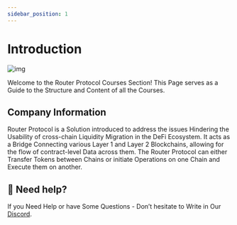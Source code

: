 ```yaml
---
sidebar_position: 1
---
```


# Introduction

![img](https://github.com/ShivankK26/Router-Academy-Courses/assets/115289871/08ef8808-bcf7-4110-8a2f-74e8a37d1054)

Welcome to the Router Protocol Courses Section! This Page serves as a Guide to the Structure and Content of all the Courses.

## Company Information

Router Protocol is a Solution introduced to address the issues Hindering the Usability of cross-chain Liquidity Migration in the DeFi Ecosystem. It acts as a Bridge Connecting various Layer 1 and Layer 2 Blockchains, allowing for the flow of contract-level Data across them. The Router Protocol can either Transfer Tokens between Chains or initiate Operations on one Chain and Execute them on another.

## 🤝 Need help?

If you Need Help or have Some Questions - Don’t hesitate to Write in Our [Discord](https://discord.com/invite/xvx2pFu9).
